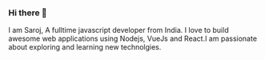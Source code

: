 ### Hi there 👋
I am Saroj, A fulltime javascript developer from India. I love to build awesome web applications using Nodejs, VueJs and React.I am passionate about exploring and learning new technolgies. 
<!--
**saroj990/saroj990** is a ✨ _special_ ✨ repository because its `README.md` (this file) appears on your GitHub profile.

Here are some ideas to get you started:

- 🔭 I’m currently working on ... NodeJs, VueJs
- 🌱 I’m currently learning ... Svelte,React,Nuxt,Deno,Rust
- 👯 I’m looking to collaborate on ... VueJs,NodeJs
- 🤔 I’m looking for help with ...
- 💬 Ask me about ...NodeJs,VueJs,Sails,Loopback
- 📫 How to reach me: ...on twitter: @saroj_sasamal
- 😄 Pronouns: ...He/Him
- ⚡ Fun fact: ...
-->
